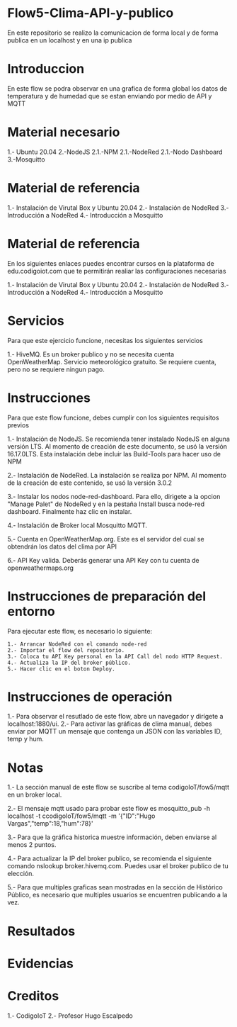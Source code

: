 # Flow5-Clima-API-y-publico
En este repositorio se realizo la comunicacion de forma local y de forma publica en un localhost y en una ip publica

# Introduccion
En este flow se podra observar en una grafica de forma global los datos de temperatura y de humedad que se estan enviando por medio de API y MQTT

# Material necesario 
1.- Ubuntu 20.04
2.-NodeJS
	2.1.-NPM
	2.1.-NodeRed
	2.1.-Nodo Dashboard
3.-Mosquitto

# Material de referencia
1.- Instalación de Virutal Box y Ubuntu 20.04
2.- Instalación de NodeRed
3.- Introducción a NodeRed
4.- Introducción a Mosquitto

# Material de referencia
En los siguientes enlaces puedes encontrar cursos en la plataforma de edu.codigoiot.com que te permitirán realiar las configuraciones necesarias

1.- Instalación de Virutal Box y Ubuntu 20.04
2.- Instalación de NodeRed
3.- Introducción a NodeRed
4.- Introducción a Mosquitto

# Servicios
Para que este ejercicio funcione, necesitas los siguientes servicios

1.- HiveMQ. Es un broker publico y no se necesita cuenta
    OpenWeatherMap. Servicio meteorológico gratuito. Se requiere cuenta,
    pero no se requiere ningun pago.
    
# Instrucciones
Para que este flow funcione, debes cumplir con los siguientes requisitos previos

1.- Instalación de NodeJS. Se recomienda tener instalado NodeJS en alguna
    versión LTS. Al momento de creación de este documento, se usó la
    versión 16.17.0LTS. Esta instalación debe incluir las Build-Tools para
    hacer uso de NPM
    
2.- Instalación de NodeRed. La instalación se realiza por NPM. Al momento
    de la creación de este contenido, se usó la versión 3.0.2
    
3.- Instalar los nodos node-red-dashboard. Para ello, dirigete a la opcion
    "Manage Palet" de NodeRed y en la pestaña Install busca node-red
    dashboard. Finalmente haz clic en instalar.
   
4.- Instalación de Broker local Mosquitto MQTT.
    
5.- Cuenta en OpenWeatherMap.org. Este es el servidor del cual se
    obtendrán los datos del clima por API
    
6.- API Key valida. Deberás generar una API Key con tu cuenta de
    openweathermaps.org

# Instrucciones de preparación del entorno

Para ejecutar este flow, es necesario lo siguiente:

    1.- Arrancar NodeRed con el comando node-red
    2.- Importar el flow del repositorio.
    3.- Coloca tu API Key personal en la API Call del nodo HTTP Request.
    4.- Actualiza la IP del broker público.
    5.- Hacer clic en el boton Deploy.

# Instrucciones de operación

1.- Para observar el resutlado de este flow, abre un navegador y dirígete  a localhost:1880/ui.
2.- Para activar las gráficas de clima manual, debes enviar por MQTT un mensaje que contenga un JSON con las variables ID, temp y hum.

# Notas

1.- La sección manual de este flow se suscribe al tema codigoIoT/fow5/mqtt en un broker local.

2.- El mensaje mqtt usado para probar este flow es mosquitto_pub -h localhost -t ccodigoIoT/fow5/mqtt -m '{"ID":"Hugo Vargas","temp":18,"hum":78}'
    
3.- Para que la gráfica historica muestre información, deben enviarse al menos 2 puntos.
    
4.- Para actualizar la IP del broker publico, se recomienda el siguiente comando nslookup broker.hivemq.com. Puedes usar el broker publico de tu elección.

5.- Para que multiples graficas sean mostradas en la sección de Histórico Público, es necesario que multiples usuarios se encuentren publicando a la vez.

# Resultados

# Evidencias

# Creditos
1.- CodigoIoT
2.- Profesor Hugo Escalpedo
